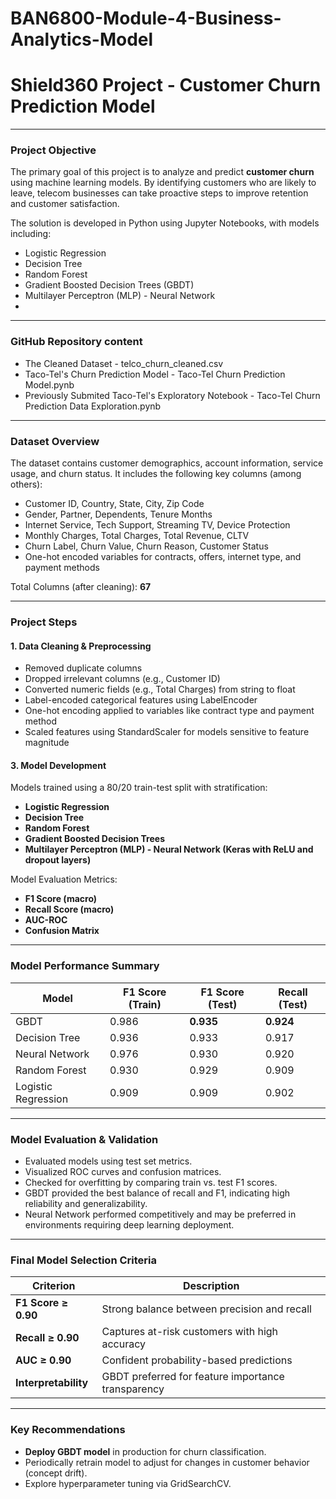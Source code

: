 # BAN6800-Module-4-Business-Analytics-Model
# Shield360 Project - Customer Churn Prediction Model
---
### Project Objective

The primary goal of this project is to analyze and predict **customer churn** using machine learning models. By identifying customers who are likely to leave, telecom businesses can take proactive steps to improve retention and customer satisfaction.

The solution is developed in Python using Jupyter Notebooks, with models including:
- Logistic Regression
- Decision Tree
- Random Forest
- Gradient Boosted Decision Trees (GBDT)
- Multilayer Perceptron (MLP) - Neural Network
- 
---
### GitHub Repository content
- The Cleaned Dataset - telco_churn_cleaned.csv
- Taco-Tel's Churn Prediction Model - Taco-Tel Churn Prediction Model.pynb
- Previously Submited Taco-Tel's Exploratory Notebook - Taco-Tel Churn Prediction Data Exploration.pynb
  
---
### Dataset Overview

The dataset contains customer demographics, account information, service usage, and churn status. It includes the following key columns (among others):

- Customer ID, Country, State, City, Zip Code
- Gender, Partner, Dependents, Tenure Months
- Internet Service, Tech Support, Streaming TV, Device Protection
- Monthly Charges, Total Charges, Total Revenue, CLTV
- Churn Label, Churn Value, Churn Reason, Customer Status
- One-hot encoded variables for contracts, offers, internet type, and payment methods

Total Columns (after cleaning): **67**

---
### Project Steps

#### 1. Data Cleaning & Preprocessing
- Removed duplicate columns
- Dropped irrelevant columns (e.g., Customer ID)
- Converted numeric fields (e.g., Total Charges) from string to float
- Label-encoded categorical features using LabelEncoder
- One-hot encoding applied to variables like contract type and payment method
- Scaled features using StandardScaler for models sensitive to feature magnitude

#### 3. Model Development
Models trained using a 80/20 train-test split with stratification:
- **Logistic Regression**
- **Decision Tree**
- **Random Forest**
- **Gradient Boosted Decision Trees**
- **Multilayer Perceptron (MLP) - Neural Network (Keras with ReLU and dropout layers)**

Model Evaluation Metrics:
- **F1 Score (macro)**
- **Recall Score (macro)**
- **AUC-ROC**
- **Confusion Matrix**

---

### Model Performance Summary

| Model             | F1 Score (Train) | F1 Score (Test) | Recall (Test) |
|------------------|------------------|------------------|----------------|
| GBDT              | 0.986            | **0.935**         | **0.924**        |
| Decision Tree     | 0.936            | 0.933            | 0.917          |
| Neural Network    | 0.976            | 0.930            | 0.920          |
| Random Forest     | 0.930            | 0.929            | 0.909          |
| Logistic Regression | 0.909          | 0.909            | 0.902          |

---

### Model Evaluation & Validation

- Evaluated models using test set metrics.
- Visualized ROC curves and confusion matrices.
- Checked for overfitting by comparing train vs. test F1 scores.
- GBDT provided the best balance of recall and F1, indicating high reliability and generalizability.
- Neural Network performed competitively and may be preferred in environments requiring deep learning deployment.

---

### Final Model Selection Criteria

| Criterion               | Description |
|------------------------|-------------|
| **F1 Score ≥ 0.90**    | Strong balance between precision and recall |
| **Recall ≥ 0.90**      | Captures at-risk customers with high accuracy |
| **AUC ≥ 0.90**         | Confident probability-based predictions |
| **Interpretability**   | GBDT preferred for feature importance transparency |

---

### Key Recommendations

- **Deploy GBDT model** in production for churn classification.
- Periodically retrain model to adjust for changes in customer behavior (concept drift).
- Explore hyperparameter tuning via GridSearchCV.
